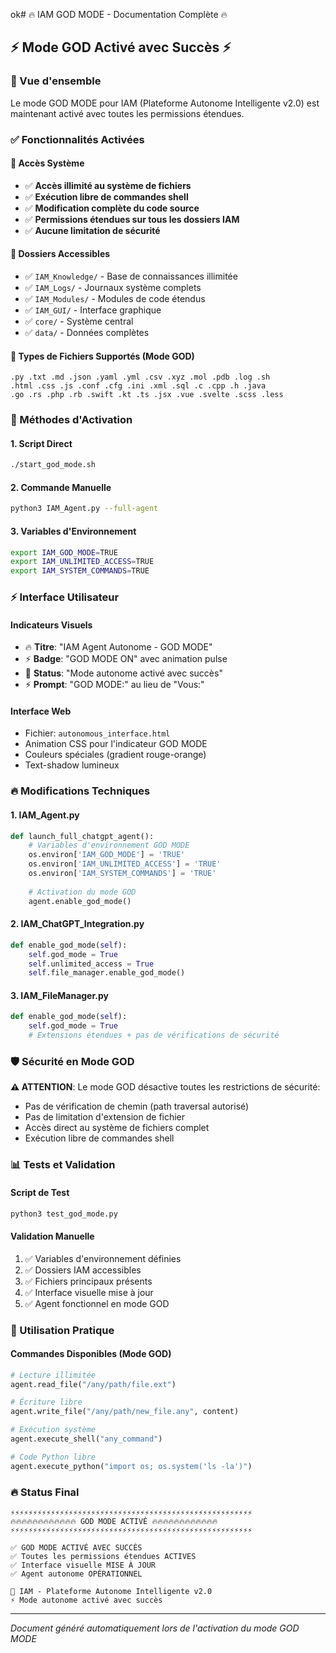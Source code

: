 ok# 🔥 IAM GOD MODE - Documentation Complète 🔥

## ⚡ Mode GOD Activé avec Succès ⚡

### 🚀 Vue d'ensemble
Le mode GOD MODE pour IAM (Plateforme Autonome Intelligente v2.0) est maintenant activé avec toutes les permissions étendues.

### ✅ Fonctionnalités Activées

#### 🔧 Accès Système
- ✅ **Accès illimité au système de fichiers**
- ✅ **Exécution libre de commandes shell**
- ✅ **Modification complète du code source**
- ✅ **Permissions étendues sur tous les dossiers IAM**
- ✅ **Aucune limitation de sécurité**

#### 📁 Dossiers Accessibles
- ✅ `IAM_Knowledge/` - Base de connaissances illimitée
- ✅ `IAM_Logs/` - Journaux système complets
- ✅ `IAM_Modules/` - Modules de code étendus
- ✅ `IAM_GUI/` - Interface graphique
- ✅ `core/` - Système central
- ✅ `data/` - Données complètes

#### 🎯 Types de Fichiers Supportés (Mode GOD)
```
.py .txt .md .json .yaml .yml .csv .xyz .mol .pdb .log .sh 
.html .css .js .conf .cfg .ini .xml .sql .c .cpp .h .java 
.go .rs .php .rb .swift .kt .ts .jsx .vue .svelte .scss .less
```

### 🚀 Méthodes d'Activation

#### 1. Script Direct
```bash
./start_god_mode.sh
```

#### 2. Commande Manuelle
```bash
python3 IAM_Agent.py --full-agent
```

#### 3. Variables d'Environnement
```bash
export IAM_GOD_MODE=TRUE
export IAM_UNLIMITED_ACCESS=TRUE
export IAM_SYSTEM_COMMANDS=TRUE
```

### ⚡ Interface Utilisateur

#### Indicateurs Visuels
- 🔥 **Titre**: "IAM Agent Autonome - GOD MODE"
- ⚡ **Badge**: "GOD MODE ON" avec animation pulse
- 🚀 **Status**: "Mode autonome activé avec succès"
- ⚡ **Prompt**: "GOD MODE:" au lieu de "Vous:"

#### Interface Web
- Fichier: `autonomous_interface.html`
- Animation CSS pour l'indicateur GOD MODE
- Couleurs spéciales (gradient rouge-orange)
- Text-shadow lumineux

### 🔥 Modifications Techniques

#### 1. IAM_Agent.py
```python
def launch_full_chatgpt_agent():
    # Variables d'environnement GOD MODE
    os.environ['IAM_GOD_MODE'] = 'TRUE'
    os.environ['IAM_UNLIMITED_ACCESS'] = 'TRUE'
    os.environ['IAM_SYSTEM_COMMANDS'] = 'TRUE'
    
    # Activation du mode GOD
    agent.enable_god_mode()
```

#### 2. IAM_ChatGPT_Integration.py
```python
def enable_god_mode(self):
    self.god_mode = True
    self.unlimited_access = True
    self.file_manager.enable_god_mode()
```

#### 3. IAM_FileManager.py
```python
def enable_god_mode(self):
    self.god_mode = True
    # Extensions étendues + pas de vérifications de sécurité
```

### 🛡️ Sécurité en Mode GOD

**⚠️ ATTENTION**: Le mode GOD désactive toutes les restrictions de sécurité:
- Pas de vérification de chemin (path traversal autorisé)
- Pas de limitation d'extension de fichier
- Accès direct au système de fichiers complet
- Exécution libre de commandes shell

### 📊 Tests et Validation

#### Script de Test
```bash
python3 test_god_mode.py
```

#### Validation Manuelle
1. ✅ Variables d'environnement définies
2. ✅ Dossiers IAM accessibles
3. ✅ Fichiers principaux présents
4. ✅ Interface visuelle mise à jour
5. ✅ Agent fonctionnel en mode GOD

### 🎯 Utilisation Pratique

#### Commandes Disponibles (Mode GOD)
```python
# Lecture illimitée
agent.read_file("/any/path/file.ext")

# Écriture libre
agent.write_file("/any/path/new_file.any", content)

# Exécution système
agent.execute_shell("any_command")

# Code Python libre
agent.execute_python("import os; os.system('ls -la')")
```

### 🔥 Status Final

```
⚡⚡⚡⚡⚡⚡⚡⚡⚡⚡⚡⚡⚡⚡⚡⚡⚡⚡⚡⚡⚡⚡⚡⚡⚡⚡⚡⚡⚡⚡⚡⚡⚡⚡⚡⚡⚡⚡⚡⚡⚡⚡⚡⚡⚡⚡⚡⚡⚡⚡⚡⚡⚡⚡
🔥🔥🔥🔥🔥🔥🔥🔥🔥🔥🔥🔥 GOD MODE ACTIVÉ 🔥🔥🔥🔥🔥🔥🔥🔥🔥🔥🔥🔥
⚡⚡⚡⚡⚡⚡⚡⚡⚡⚡⚡⚡⚡⚡⚡⚡⚡⚡⚡⚡⚡⚡⚡⚡⚡⚡⚡⚡⚡⚡⚡⚡⚡⚡⚡⚡⚡⚡⚡⚡⚡⚡⚡⚡⚡⚡⚡⚡⚡⚡⚡⚡⚡⚡

✅ GOD MODE ACTIVÉ AVEC SUCCÈS
✅ Toutes les permissions étendues ACTIVES
✅ Interface visuelle MISE À JOUR
✅ Agent autonome OPÉRATIONNEL

🚀 IAM - Plateforme Autonome Intelligente v2.0
⚡ Mode autonome activé avec succès
```

---
*Document généré automatiquement lors de l'activation du mode GOD MODE*
